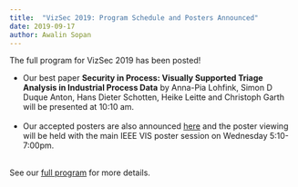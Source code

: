 ```yaml
---
title:  "VizSec 2019: Program Schedule and Posters Announced"
date: 2019-09-17
author: Awalin Sopan
---
```


<p>The full program for VizSec 2019 has been posted!</p>

<ul>

<li>Our best paper <strong>Security in Process: Visually Supported Triage Analysis in Industrial Process Data</strong> by Anna-Pia Lohfink, Simon D Duque Anton, Hans Dieter Schotten, Heike Leitte and Christoph Garth
will be presented at 10:10 am.<br/><br/></li>

<li>Our accepted posters are also announced <a href="/vizsec2019/#posters">here</a> and the poster viewing will be held with the main IEEE VIS poster session on Wednesday 5:10-7:00pm.<br/><br/></li>

</ul>

<p>See our <a href="/vizsec2019/">full program</a> for more details.</p>
